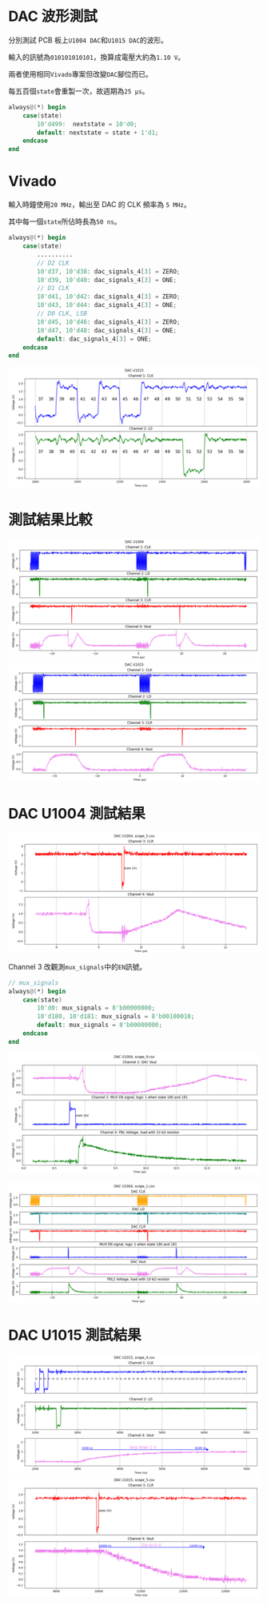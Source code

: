 # DAC 波形測試  
分別測試 PCB 板上`U1004 DAC`和`U1015 DAC`的波形。  
  
輸入的訊號為`010101010101`，換算成電壓大約為`1.10 V`。  

兩者使用相同`Vivado`專案但改變`DAC`腳位而已。  
  
每五百個`state`會重製一次，故週期為`25 μs`。  
```v
always@(*) begin
    case(state)
        10'd499:  nextstate = 10'd0;
        default: nextstate = state + 1'd1;
    endcase
end
```
  
# Vivado  
輸入時鐘使用`20 MHz`，輸出至 DAC 的 CLK 頻率為 `5 MHz`。  
  
其中每一個`state`所佔時長為`50 ns`。  
```v
always@(*) begin
    case(state)
        ..........
        // D2 CLK
        10'd37, 10'd38: dac_signals_4[3] = ZERO;
        10'd39, 10'd40: dac_signals_4[3] = ONE;
        // D1 CLK
        10'd41, 10'd42: dac_signals_4[3] = ZERO;
        10'd43, 10'd44: dac_signals_4[3] = ONE;
        // D0 CLK, LSB
        10'd45, 10'd46: dac_signals_4[3] = ZERO;
        10'd47, 10'd48: dac_signals_4[3] = ONE;
        default: dac_signals_4[3] = ONE;
    endcase
end
```
![state.png](DAC_U1015/Figure_2.png "state.png")   
  
# 測試結果比較  
![DAC_U1004.png](DAC_U1004/Figure_1.png "DAC_U1004.png")  
![DAC_U1015.png](DAC_U1015/Figure_1.png "DAC_U1015.png")  
  
# DAC U1004 測試結果  
![scope_5.png](DAC_U1004/Figure_5.png "scope_5.png")  
  
Channel 3 改觀測`mux_signals`中的`EN`訊號。  
```v
// mux_signals
always@(*) begin
    case(state)
        10'd0: mux_signals = 8'b00000000;
        10'd180, 10'd181: mux_signals = 8'b00100010;
        default: mux_signals = 8'b00000000;
    endcase
end
```
![scope_9.png](DAC_U1004_MUX_EN/Figure_9.png "scope_9.png")  
  
![6_channels.png](DAC_U1004_MUX_EN/Figure_1_p.png "6_channels.png")  
  
# DAC U1015 測試結果  
![scope_4.png](DAC_U1015/Figure_4.png "scope_4.png")  
![scope_5.png](DAC_U1015/Figure_5.png "scope_5.png")  